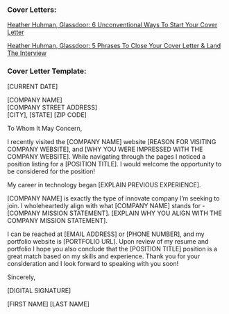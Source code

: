 ### Cover Letters:

[Heather Huhman, Glassdoor: 6 Unconventional Ways To Start Your Cover Letter](http://www.glassdoor.com/blog/6-unconventional-ways-start-cover-letter/?utm_medium=email&utm_source=newsletter&utm_campaign=July2015_US&utm_content=COVERLETTER)

[Heather Huhman, Glassdoor: 5 Phrases To Close Your Cover Letter & Land The Interview](http://www.glassdoor.com/blog/5-phrases-close-cover-letter-land-interview/?utm_medium=email&utm_source=newsletter&utm_campaign=July2015_US&utm_content=COVERLETTER)


### Cover Letter Template:

[CURRENT DATE]  

[COMPANY NAME]  
[COMPANY STREET ADDRESS]  
[CITY], [STATE] [ZIP CODE]  

To Whom It May Concern,  

I recently visited the [COMPANY NAME] website [REASON FOR VISITING COMPANY WEBSITE], and [WHY YOU WERE IMPRESSED WITH THE COMPANY WEBSITE]. While navigating through the pages I noticed a position listing for a [POSITION TITLE]. I would welcome the opportunity to be considered for the position!

My career in technology began [EXPLAIN PREVIOUS EXPERIENCE].

[COMPANY NAME] is exactly the type of innovate company I’m seeking to join. I wholeheartedly align with what [COMPANY NAME] stands for - [COMPANY MISSION STATEMENT]. [EXPLAIN WHY YOU ALIGN WITH THE COMPANY MISSION STATEMENT].

I can be reached at [EMAIL ADDRESS] or [PHONE NUMBER], and my portfolio website is [PORTFOLIO URL]. Upon review of my resume and portfolio I hope you also conclude that the [POSITION TITLE] position is a great match based on my skills and experience. Thank you for your consideration and I look forward to speaking with you soon!

Sincerely,

[DIGITAL SIGNATURE]

[FIRST NAME] [LAST NAME]